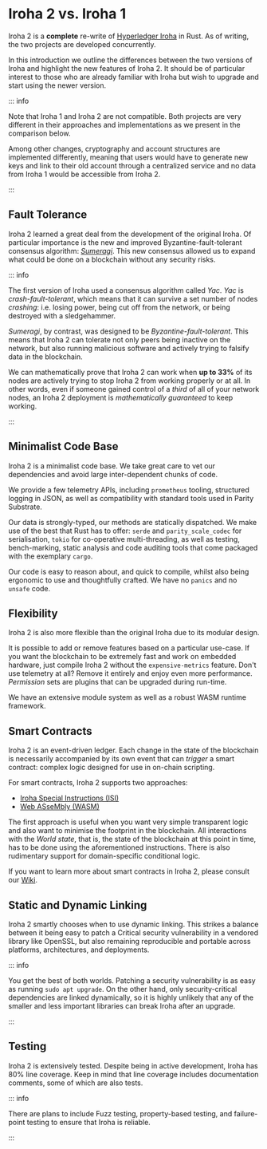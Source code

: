 # Iroha 2 vs. Iroha 1

Iroha 2 is a **complete** re-write of
[Hyperledger Iroha](https://iroha.readthedocs.io/en/develop/index.html) in
Rust. As of writing, the two projects are developed concurrently.

In this introduction we outline the differences between the two versions of
Iroha and highlight the new features of Iroha 2. It should be of particular
interest to those who are already familiar with Iroha but wish to upgrade
and start using the newer version.

::: info

Note that Iroha 1 and Iroha 2 are not compatible. Both projects are very
different in their approaches and implementations as we present in the
comparison below.

Among other changes, cryptography and account structures are implemented
differently, meaning that users would have to generate new keys and link to
their old account through a centralized service and no data from Iroha 1
would be accessible from Iroha 2.

:::

## Fault Tolerance

Iroha 2 learned a great deal from the development of the original Iroha. Of
particular importance is the new and improved Byzantine-fault-tolerant
consensus algorithm:
[_Sumeragi_](https://github.com/hyperledger/iroha/tree/main/docs/source/iroha_2_whitepaper.md#28-consensus).
This new consensus allowed us to expand what could be done on a blockchain
without any security risks.

::: info

The first version of Iroha used a consensus algorithm called _Yac_. _Yac_
is _crash-fault-tolerant_, which means that it can survive a set number of
nodes _crashing_: i.e. losing power, being cut off from the network, or
being destroyed with a sledgehammer.

_Sumeragi_, by contrast, was designed to be _Byzantine-fault-tolerant_.
This means that Iroha 2 can tolerate not only peers being inactive on the
network, but also running malicious software and actively trying to falsify
data in the blockchain.

We can mathematically prove that Iroha 2 can work when **up to 33%** of its
nodes are actively trying to stop Iroha 2 from working properly or at all.
In other words, even if someone gained control of a _third_ of all of your
network nodes, an Iroha 2 deployment is _mathematically guaranteed_ to keep
working.

:::

## Minimalist Code Base

Iroha 2 is a minimalist code base. We take great care to vet our
dependencies and avoid large inter-dependent chunks of code.

We provide a few telemetry APIs, including `prometheus` tooling, structured
logging in JSON, as well as compatibility with standard tools used in
Parity Substrate.

Our data is strongly-typed, our methods are statically dispatched. We make
use of the best that Rust has to offer: `serde` and `parity_scale_codec`
for serialisation, `tokio` for co-operative multi-threading, as well as
testing, bench-marking, static analysis and code auditing tools that come
packaged with the exemplary `cargo`.

Our code is easy to reason about, and quick to compile, whilst also being
ergonomic to use and thoughtfully crafted. We have no `panics` and no
`unsafe` code.

## Flexibility

Iroha 2 is also more flexible than the original Iroha due to its modular
design.

It is possible to add or remove features based on a particular use-case. If
you want the blockchain to be extremely fast and work on embedded hardware,
just compile Iroha 2 without the `expensive-metrics` feature. Don't use
telemetry at all? Remove it entirely and enjoy even more performance.
_Permission_ sets are plugins that can be upgraded during run-time.

We have an extensive module system as well as a robust WASM runtime
framework.

## Smart Contracts

Iroha 2 is an event-driven ledger. Each change in the state of the
blockchain is necessarily accompanied by its own event that can _trigger_ a
smart contract: complex logic designed for use in on-chain scripting.

For smart contracts, Iroha 2 supports two approaches:

- [Iroha Special Instructions (ISI)](./blockchain/instructions.md)
- [Web ASseMbly (WASM)](./blockchain/wasm.md)

The first approach is useful when you want very simple transparent logic
and also want to minimise the footprint in the blockchain. All interactions
with the _World state_, that is, the state of the blockchain at this point
in time, has to be done using the aforementioned instructions. There is
also rudimentary support for domain-specific conditional logic.

If you want to learn more about smart contracts in Iroha 2, please consult
our
[Wiki](https://wiki.hyperledger.org/display/iroha/Scripting+Languages+and+Runtimes+for+Iroha2+Smart+Contracts).

<!-- Long-term deployment of Iroha 2 networks was something that we considered very early in its development. There are **Iroha Special instructions**, that enact upgrades of the network into a consistent state. Iroha nodes can operate if other nodes in the network run different versions of the Iroha 2 binary. -->

## Static and Dynamic Linking

Iroha 2 smartly chooses when to use dynamic linking. This strikes a balance
between it being easy to patch a Critical security vulnerability in a
vendored library like OpenSSL, but also remaining reproducible and portable
across platforms, architectures, and deployments.

::: info

You get the best of both worlds. Patching a security vulnerability is as
easy as running `sudo apt upgrade`. On the other hand, only
security-critical dependencies are linked dynamically, so it is highly
unlikely that any of the smaller and less important libraries can break
Iroha after an upgrade.

:::

## Testing

Iroha 2 is extensively tested. Despite being in active development, Iroha
has 80% line coverage. Keep in mind that line coverage includes
documentation comments, some of which are also tests.

::: info

<!-- Check: a reference about future releases or work in progress -->

There are plans to include Fuzz testing, property-based testing, and
failure-point testing to ensure that Iroha is reliable.

:::
